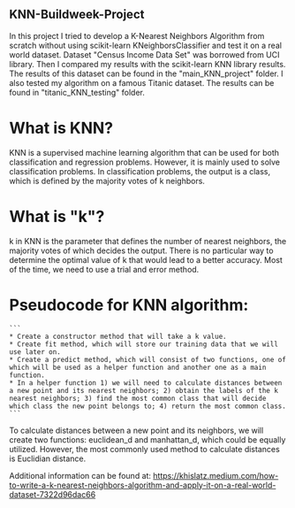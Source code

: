 ## KNN-Buildweek-Project

In this project I tried to develop a K-Nearest Neighbors Algorithm from scratch without using scikit-learn KNeighborsClassifier and test it on a real world dataset. Dataset "Census Income Data Set" was borrowed from UCI library. Then I compared my results with the scikit-learn KNN library results. The results of this dataset can be found in the "main_KNN_project" folder. I also tested my algorithm on a famous Titanic dataset. The results can be found in "titanic_KNN_testing" folder. 


# What is KNN?
KNN is a supervised machine learning algorithm that can be used for both classification and regression problems. However, it is mainly used to solve classification problems. In classification problems, the output is a class, which is defined by the majority votes of k neighbors.

# What is "k"?
k in KNN is the parameter that defines the number of nearest neighbors, the majority votes of which decides the output.
There is no particular way to determine the optimal value of k that would lead to a better accuracy. Most of the time, we need to use a trial and error method.

# Pseudocode for KNN algorithm:
    ```
    * Create a constructor method that will take a k value.
    * Create fit method, which will store our training data that we will use later on.
    * Create a predict method, which will consist of two functions, one of which will be used as a helper function and another one as a main function.
    * In a helper function 1) we will need to calculate distances between a new point and its nearest neighbors; 2) obtain the labels of the k nearest neighbors; 3) find the most common class that will decide which class the new point belongs to; 4) return the most common class.
    ```

To calculate distances between a new point and its neighbors, we will create two functions: euclidean_d and manhattan_d, which could be equally utilized. However, the most commonly used method to calculate distances is Euclidian distance.



Additional information can be found at: https://khislatz.medium.com/how-to-write-a-k-nearest-neighbors-algorithm-and-apply-it-on-a-real-world-dataset-7322d96dac66
